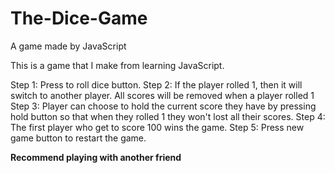# The-Dice-Game
A game made by JavaScript

This is a game that I make from learning JavaScript.

Step 1: Press to roll dice button.
Step 2: If the player rolled 1, then it will switch to another player. All scores will be removed when a player rolled 1
Step 3: Player can choose to hold the current score they have by pressing hold button so that when they rolled 1 they won't lost all their scores. 
Step 4: The first player who get to score 100 wins the game. 
Step 5: Press new game button to restart the game.

**Recommend playing with another friend**
